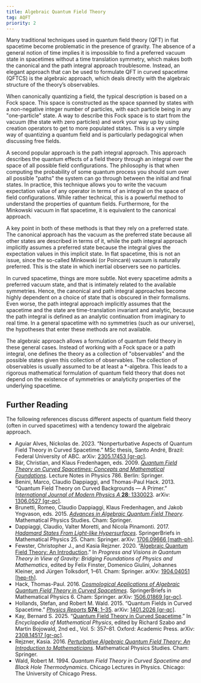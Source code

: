 ```yaml
---
title: Algebraic Quantum Field Theory
tag: AQFT
priority: 2
---
```


Many traditional techniques used in quantum field theory (QFT) in flat spacetime become problematic in the presence of gravity. The absence of a general notion of time implies it is impossible to find a preferred vacuum state in spacetimes without a time translation symmetry, which makes both the canonical and the path integral approach troublesome. Instead, an elegant approach that can be used to formulate QFT in curved spacetime (QFTCS) is the algebraic approach, which deals directly with the algebraic structure of the theory’s observables.

When canonically quantizing a field, the typical description is based on a Fock space. This space is constructed as the space spanned by states with a non-negative integer number of particles, with each particle being in any "one-particle" state. A way to describe this Fock space is to start from the vacuum (the state with zero particles) and work your way up by using creation operators to get to more populated states. This is a very simple way of quantizing a quantum field and is particularly pedagogical when discussing free fields. 

A second popular approach is the path integral approach. This approach describes the quantum effects of a field theory through an integral over the space of all possible field configurations. The philosophy is that when computing the probability of some quantum process you should sum over all possible "paths" the system can go through between the initial and final states. In practice, this technique allows you to write the vacuum expectation value of any operator in terms of an integral on the space of field configurations. While rather technical, this is a powerful method to understand the properties of quantum fields. Furthermore, for the Minkowski vacuum in flat spacetime, it is equivalent to the canonical approach. 

A key point in both of these methods is that they rely on a preferred state. The canonical approach has the vacuum as the preferred state because all other states are described in terms of it, while the path integral approach implicitly assumes a preferred state because the integral gives the expectation values in this implicit state. In flat spacetime, this is not an issue, since the so-called Minkowski (or Poincaré) vacuum is naturally preferred. This is the state in which inertial observers see no particles. 

In curved spacetime, things are more subtle. Not every spacetime admits a preferred vacuum state, and that is intimately related to the available symmetries. Hence, the canonical and path integral approaches become highly dependent on a choice of state that is obscured in their formalisms. Even worse, the path integral approach implicitly assumes that the spacetime and the state are time-translation invariant and analytic, because the path integral is defined as an analytic continuation from imaginary to real time. In a general spacetime with no symmetries (such as our universe), the hypotheses that enter these methods are not available. 

The algebraic approach allows a formulation of quantum field theory in these general cases. Instead of working with a Fock space or a path integral, one defines the theory as a collection of "observables" and the possible states given this collection of observables. The collection of observables is usually assumed to be at least a \*-algebra. This leads to a rigorous mathematical formulation of quantum field theory that does not depend on the existence of symmetries or analyticity properties of the underlying spacetime.

## Further Reading
The following references discuss different aspects of quantum field theory (often in curved spacetimes) with a tendency toward the algebraic approach.
* Aguiar Alves, Níckolas de. 2023. “Nonperturbative Aspects of Quantum Field Theory in Curved Spacetime.” MSc thesis, Santo André, Brazil: Federal University of ABC. arXiv: [2305.17453 [gr-qc]](https://arxiv.org/abs/2305.17453).
* Bär, Christian, and Klaus Fredenhagen, eds. 2009. [_Quantum Field Theory on Curved Spacetimes: Concepts and Mathematical Foundations_](https://doi.org/10.1007/978-3-642-02780-2). Lecture Notes in Physics 786. Berlin: Springer.
* Benini, Marco, Claudio Dappiaggi, and Thomas-Paul Hack. 2013. “Quantum Field Theory on Curved Backgrounds — A Primer.” [_International Journal of Modern Physics A_ **28**: 1330023](https://doi.org/10.1142/S0217751X13300238). arXiv: [1306.0527 [gr-qc]](https://arxiv.org/abs/1306.0527).
* Brunetti, Romeo, Claudio Dappiaggi, Klaus Fredenhagen, and Jakob Yngvason, eds. 2015. [_Advances in Algebraic Quantum Field Theory_](https://doi.org/10.1007/978-3-319-21353-8). Mathematical Physics Studies. Cham: Springer.
* Dappiaggi, Claudio, Valter Moretti, and Nicola Pinamonti. 2017. [_Hadamard States From Light-like Hypersurfaces_](https://doi.org/10.1007/978-3-319-64343-4). SpringerBriefs in Mathematical Physics 25. Cham: Springer. arXiv: [1706.09666 [math-ph]](https://arxiv.org/1706.09666).
* Fewster, Christopher J., and Kasia Rejzner. 2020. “[Algebraic Quantum Field Theory: An Introduction](https://doi.org/10.1007/978-3-030-38941-3_1).” In _Progress and Visions in Quantum Theory in View of Gravity: Bridging Foundations of Physics and Mathematics_, edited by Felix Finster, Domenico Giulini, Johannes Kleiner, and Jürgen Tolksdorf, 1–61. Cham: Springer. arXiv: [1904.04051 [hep-th]](https://arxiv.org/abs/1904.04051).
* Hack, Thomas-Paul. 2016. [_Cosmological Applications of Algebraic Quantum Field Theory in Curved Spacetimes_](https://doi.org/10.1007/978-3-319-21894-6). SpringerBriefs in Mathematical Physics 6. Cham: Springer. arXiv: [1506.01869 [gr-qc]](https://arxiv.org/abs/1506.01869).
* Hollands, Stefan, and Robert M. Wald. 2015. “Quantum Fields in Curved Spacetime.” [_Physics Reports_ **574**: 1–35](https://doi.org/10.1016/j.physrep.2015.02.001). arXiv: [1401.2026 [gr-qc]](https://arxiv.org/abs/1401.2026).
* Kay, Bernard S. 2025. “[Quantum Field Theory in Curved Spacetime](https://doi.org/10.1016/B978-0-323-95703-8.00085-9).” In _Encyclopedia of Mathematical Physics_, edited by Richard Szabo and Martin Bojowald, 2nd ed., Vol. 5: 357–81. Oxford: Academic Press. arXiv:[ 2308.14517 [gr-qc]](https://arxiv.org/abs/2308.14517).
* Rejzner, Kasia. 2016. [_Perturbative Algebraic Quantum Field Theory: An Introduction to Mathematicians_](https://doi.org/10.1007/978-3-319-25901-7). Mathematical Physics Studies. Cham: Springer.
* Wald, Robert M. 1994. _Quantum Field Theory in Curved Spacetime and Black Hole Thermodynamics_. Chicago Lectures in Physics. Chicago: The University of Chicago Press.
